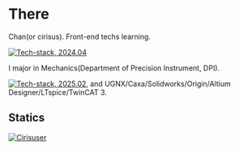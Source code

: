 # There

Chan(or cirisus). Front-end techs learning.

[![Tech-stack, 2024.04](https://skillicons.dev/icons?i=ts,js,html,css,scss,svelte,vue,react,figma,ai,ae)](https://skillicons.dev)

I major in Mechanics(Department of Precision Instrument, DPI).

[![Tech-stack, 2025.02](https://skillicons.dev/icons?i=autocad,matlab,latex)](https://skillicons.dev), and UGNX/Caxa/Solidworks/Origin/Altium Designer/LTspice/TwinCAT 3.
## Statics
[![Cirisuser](https://github-readme-stats.vercel.app/api?username=cirisus&hide=stars&show_icons=true&theme=dracula)](https://github.com/anuraghazra/github-readme-stats)